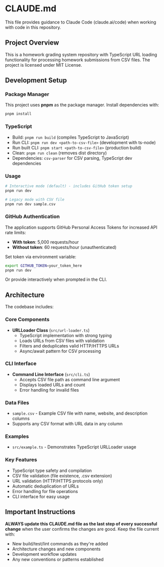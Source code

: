 # CLAUDE.md

This file provides guidance to Claude Code (claude.ai/code) when working with code in this repository.

## Project Overview

This is a homework grading system repository with TypeScript URL loading functionality for processing homework submissions from CSV files. The project is licensed under MIT License.

## Development Setup

### Package Manager
This project uses **pnpm** as the package manager. Install dependencies with:
```bash
pnpm install
```

### TypeScript
- Build: `pnpm run build` (compiles TypeScript to JavaScript)
- Run CLI: `pnpm run dev <path-to-csv-file>` (development with ts-node)
- Run built CLI: `pnpm start <path-to-csv-file>` (production build)
- Clean: `pnpm run clean` (removes dist directory)
- Dependencies: `csv-parser` for CSV parsing, TypeScript dev dependencies

### Usage
```bash
# Interactive mode (default) - includes GitHub token setup
pnpm run dev

# Legacy mode with CSV file
pnpm run dev sample.csv
```

### GitHub Authentication
The application supports GitHub Personal Access Tokens for increased API rate limits:
- **With token**: 5,000 requests/hour
- **Without token**: 60 requests/hour (unauthenticated)

Set token via environment variable:
```bash
export GITHUB_TOKEN=your_token_here
pnpm run dev
```

Or provide interactively when prompted in the CLI.

## Architecture

The codebase includes:

### Core Components
- **URLLoader Class** (`src/url-loader.ts`)
  - TypeScript implementation with strong typing
  - Loads URLs from CSV files with validation
  - Filters and deduplicates valid HTTP/HTTPS URLs
  - Async/await pattern for CSV processing

### CLI Interface
- **Command Line Interface** (`src/cli.ts`)
  - Accepts CSV file path as command line argument
  - Displays loaded URLs and count
  - Error handling for invalid files

### Data Files
- `sample.csv` - Example CSV file with name, website, and description columns
- Supports any CSV format with URL data in any column

### Examples
- `src/example.ts` - Demonstrates TypeScript URLLoader usage

### Key Features
- TypeScript type safety and compilation
- CSV file validation (file existence, .csv extension)
- URL validation (HTTP/HTTPS protocols only)
- Automatic deduplication of URLs
- Error handling for file operations
- CLI interface for easy usage

## Important Instructions

**ALWAYS update this CLAUDE.md file as the last step of every successful change** when the user confirms the changes are good. Keep the file current with:
- New build/test/lint commands as they're added
- Architecture changes and new components
- Development workflow updates
- Any new conventions or patterns established